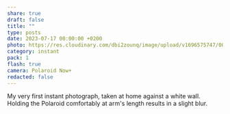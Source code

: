 ```yaml
---
share: true
draft: false
title: ""
type: posts
date: 2023-07-17 00:00:00 +0200
photo: https://res.cloudinary.com/dbi2zounq/image/upload/v1696575747/001_phxutv.jpg
category: instant
pack: 1
flash: true
camera: Polaroid Now+
redacted: false
---
```


My very first instant photograph, taken at home against a white wall. Holding the Polaroid comfortably at arm's length results in a slight blur.
